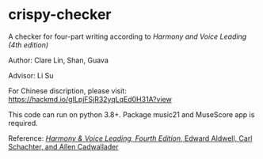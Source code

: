 # crispy-checker

A checker for four-part writing according to *Harmony and Voice Leading (4th edition)*

Author: Clare Lin, Shan, Guava

Advisor: Li Su

For Chinese discription, please visit: https://hackmd.io/gILpjFSjR32yqLqEd0H31A?view

This code can run on python 3.8+. Package music21 and MuseScore app is required.


Reference: [*Harmony & Voice Leading, Fourth Edition*, Edward Aldwell, Carl Schachter, and Allen Cadwallader](https://www.amazon.com/Harmony-Voice-Leading-Edward-Aldwell/dp/0495189758)
